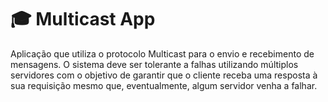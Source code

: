 # :mortar_board: Multicast App

Aplicação que utiliza o protocolo Multicast para o envio e recebimento de mensagens. O sistema deve ser tolerante a falhas utilizando múltiplos servidores com o objetivo de garantir que o cliente receba uma resposta à sua requisição mesmo que, eventualmente, algum servidor venha a falhar.
